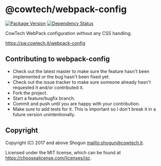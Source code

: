 # @cowtech/webpack-config

[![Package Version](https://img.shields.io/npm/v/@cowtech/webpack-config.svg)](https://npm.im/@cowtech/webpack-config)
[![Dependency Status](https://img.shields.io/david/cowtech/webpack-config)](https://david-dm.org/cowtech/webpack-config)

CowTech WebPack configuration without any CSS handling.

https://sw.cowtech.it/webpack-config

## Contributing to webpack-config

- Check out the latest master to make sure the feature hasn't been implemented or the bug hasn't been fixed yet.
- Check out the issue tracker to make sure someone already hasn't requested it and/or contributed it.
- Fork the project.
- Start a feature/bugfix branch.
- Commit and push until you are happy with your contribution.
- Make sure to add tests for it. This is important so I don't break it in a future version unintentionally.

## Copyright

Copyright (C) 2017 and above Shogun <mailto:shogun@cowtech.it>.

Licensed under the MIT license, which can be found at https://choosealicense.com/licenses/isc.
